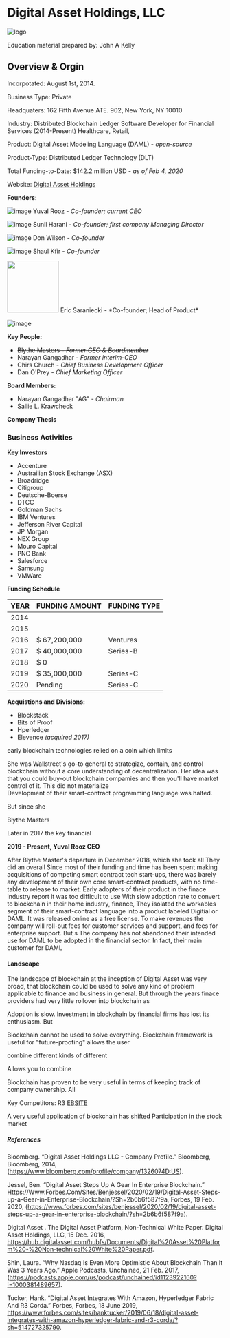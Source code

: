 # **Digital Asset Holdings, LLC** 

![logo](https://cdn.contactcenterworld.com/images/company/digital-asset-holdings-llc-600px-logo.png) 

Education material prepared by: John  A Kelly

## Overview & Orgin

Incorpotated: August 1st, 2014.

Business Type: Private

Headquaters: 162 Fifth Avenue ATE. 902, New York, NY 10010

Industry: Distributed Blockchain Ledger Software Developer for Financial Services (2014-Present) Healthcare, Retail, 

Product: Digital Asset Modeling Language (DAML) - *open-source*

Product-Type: Distributed Ledger Technology (DLT)

Total Funding-to-Date: $142.2 million USD - *as of Feb 4, 2020*

Website: [Digital Asset Holdings](www.digitalasset.com)

**Founders:**

![image](https://www.sramanamitra.com/wp-content/uploads/2020/09/yuval.jpeg)
Yuval Rooz - *Co-founder; current CEO* 

![image](https://res-4.cloudinary.com/crunchbase-production/image/upload/c_thumb,h_256,w_256,f_auto,g_faces,z_0.7,q_auto:eco/v1485227107/sgotoybudaymlouprf21.jpg)
Sunil Harani - *Co-founder; first company Managing Director*

![image](https://bfi.uchicago.edu/wp-content/uploads/2018/07/Photo-Wilson-Don-328x328.jpg) 
Don Wilson - *Co-founder*

![image](https://worldtradesymposium.com/wp-content/uploads/2019/10/Shaul-Kfir-photo.jpg)
Shaul Kfir - *Co-founder*

<img src="https://101blockchains.com/wp-content/uploads/2020/07/eric.png" width ="120" height = "120">
Eric Saraniecki - *Co-founder; Head of Product*

![image](C:\Users\jakel_lv9e09w\Desktop\eric.png)

**Key People:**

* ~~Blythe Masters - *Former CEO & Boardmember*~~
* Narayan Gangadhar - *Former interim-CEO* 
* Chirs Church - *Chief Business Development Officer*
* Dan O'Prey - *Chief Marketing Officer*

**Board Members:**

* Narayan Gangadhar "AG" - *Chairman* 
* Sallie L. Krawcheck

**Company Thesis** 

### Business Activities

**Key Investors**

* Accenture
* Austrailian Stock Exchange (ASX)
* Broadridge
* Citigroup
* Deutsche-Boerse
* DTCC
* Goldman Sachs
* IBM Ventures
* Jefferson River Capital 
* JP Morgan
* NEX Group
* Mouro Capital
* PNC Bank
* Salesforce
* Samsung 
* VMWare

**Funding Schedule**

YEAR|FUNDING AMOUNT|FUNDING TYPE|
----|--------------|------------|
2014|              |            |
2015|              |            |
2016|$ 67,200,000  |  Ventures  |  
2017|$ 40,000,000  |  Series-B  |
2018|$          0  |            |
2019|$ 35,000,000  |  Series-C  | 
2020|     Pending  |  Series-C  | 

**Acquistions and Divisions:**
* Blockstack 
* Bits of Proof
* Hperledger 
* Elevence *(acquired 2017)*




early blockchain technologies relied on a coin which limits 

She was Wallstreet's go-to general to strategize, contain, and control blockchain without a core understanding of decentralization. Her idea was that you could buy-out blockchain compamies and then you'll have market control of it. This did not materialize  
Development of their smart-contract programming language was halted. 

But since she 

Blythe Masters 

Later in 2017 the key financial 

**2019 - Present, Yuval Rooz CEO**

After Blythe Master's departure in December 2018, which she took all
They did an overall 
Since most of their funding and time has been spent making acquisitions of competing smart contract tech start-ups, there was barely any development of their own core smart-contract products, with no time-table to release to market. Early adopters of their product in the finace industry report it was too difficult to use 
With slow adoption rate to convert to blockchain in their home industry, finance, 
They isolated the workables segment of their smart-contract language into a product labeled Digitial  or DAML. It was released online as a free license. To make revenues the company will roll-out fees for customer services and support, and fees for enterprise support. But s
The company has not abandoned their intended use for DAML to be adopted in the financial sector. In fact, their main customer for DAML 


#### Landscape

The landscape of blockchain at the inception of Digital Asset was very broad, that blockchain could be used to solve any kind of problem applicable to finance and business in general. But through the years finace providers had very little rollover into blockchain as 

Adoption is slow. Investment in blockchain by financial firms has lost its enthusiasm. But 

Blockchain cannot be used to solve everything. Blockchain framework is useful for "future-proofing" allows the user 

combine different kinds of different 

Allows you to combine 


Blockchain has proven to be very useful in terms of keeping track of company ownership. All 


Key Competitors:
R3  [EBSITE](https://www.r3.com/)


A very useful application of blockchain has shifted 
Participation in the stock market 

##### References

Bloomberg. “Digital Asset Holdings LLC - Company Profile.” Bloomberg, Bloomberg, 2014, (https://www.bloomberg.com/profile/company/1326074D:US).

Jessel, Ben. “Digital Asset Steps Up A Gear In Enterprise Blockchain.” Https://Www.Forbes.Com/Sites/Benjessel/2020/02/19/Digital-Asset-Steps-up-a-Gear-in-Enterprise-Blockchain/?Sh=2b6b6f587f9a, Forbes, 19 Feb. 2020, (https://www.forbes.com/sites/benjessel/2020/02/19/digital-asset-steps-up-a-gear-in-enterprise-blockchain/?sh=2b6b6f587f9a).

Digital Asset . The Digital Asset Platform, Non-Technical White Paper. Digital Asset Holdings, LLC, 15 Dec. 2016, https://hub.digitalasset.com/hubfs/Documents/Digital%20Asset%20Platform%20-%20Non-technical%20White%20Paper.pdf.

Shin, Laura. “Why Nasdaq Is Even More Optimistic About Blockchain Than It Was 3 Years Ago.” Apple Podcasts, Unchained, 21 Feb. 2017, (https://podcasts.apple.com/us/podcast/unchained/id1123922160?i=1000381489657).

Tucker, Hank. “Digital Asset Integrates With Amazon, Hyperledger Fabric And R3 Corda.” Forbes, Forbes, 18 June 2019, https://www.forbes.com/sites/hanktucker/2019/06/18/digital-asset-integrates-with-amazon-hyperledger-fabric-and-r3-corda/?sh=514727325790.
